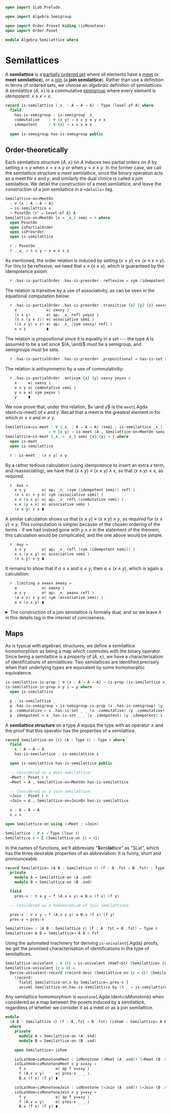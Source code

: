 ```agda
open import 1Lab.Prelude

open import Algebra.Semigroup

open import Order.Proset hiding (isMonotone)
open import Order.Poset 

module Algebra.Semilattice where
```

<!--
```agda
private variable
  ℓ : Level
  A : Type ℓ
```
-->

# Semilattices

A **semilattice** is a [partially ordered set] where all elements have a
[meet] (a **meet semilattice**), or a [join] (a **join semilattice**).
Rather than use a definition in terms of ordered sets, we choose an
_algebraic_ definition of semilattices: A semilattice $(A, \land)$ is a
commutative [semigroup] where every element is _idempotent_: $x \land x = x$.

[partially ordered set]: Order.Poset.html
[meet]: agda://Order.Poset#is-meet
[join]: agda://Order.Poset#is-join
[semigroup]: Algebra.Semigroup.html

```agda
record is-semilattice (_∧_ : A → A → A) : Type (level-of A) where
  field
    has-is-semigroup : is-semigroup _∧_
    commutative    : ∀ {x y} → x ∧ y ≡ y ∧ x
    idempotent     : ∀ {x} → x ∧ x ≡ x
  
  open is-semigroup has-is-semigroup public
```

## Order-theoretically

Each semilattice structure $(A, \land)$ on $A$ induces two partial
orders on $A$ by setting $x \le y$ when $x = x \land y$ or when $y = x
\land y$. In the former case, we call the semilattice structure a _meet_
semilattice, since the binary operation acts as a meet for $x$ and $y$,
and similarly the dual choice is called a _join_ semilattice. We detail
the construction of a meet semilattice, and leave the construction of a
join semilattice in a `<details>` tag.

```agda
Semilattice-on→MeetOn
  : ∀ {∧ : A → A → A}
  → is-semilattice ∧
  → PosetOn {ℓ' = level-of A} A
Semilattice-on→MeetOn {∧ = _∧_} semi = r where
  open PosetOn
  open isPartialOrder
  open isPreorder
  open is-semilattice

  r : PosetOn _
  r ._≤_ = λ x y → x ≡ x ∧ y
```

As mentioned, the order relation is induced by setting $(x \le y)
\leftrightarrow (x ≡ x ∧ y)$. For this to be reflexive, we need that $x
≡ (x ∧ x)$, which is guaranteed by the idempotence axiom:

```agda
  r .has-is-partialOrder .has-is-preorder .reflexive = sym (idempotent semi)
```

The relation is transitive by a use of associativity, as can be seen in
the equational computation below:

```agda
  r .has-is-partialOrder .has-is-preorder .transitive {x} {y} {z} x≡x∧y y≡y∧z =
    x             ≡⟨ x≡x∧y ⟩
    (x ∧ y)       ≡⟨ ap₂ _∧_ refl y≡y∧z ⟩ 
    (x ∧ (y ∧ z)) ≡⟨ associative semi ⟩ 
    ((x ∧ y) ∧ z) ≡⟨ ap₂ _∧_ (sym x≡x∧y) refl ⟩ 
    x ∧ z         ∎
```

The relation is propositional since it is equality in a set --- the type
$A$ is assumed to be a set since $(A, \and)$ must be a semigroup, and
semigroups must be sets.

```agda
  r .has-is-partialOrder .has-is-preorder .propositional = has-is-set semi _ _
```

The relation is antisymmetric by a use of commutativitiy:

```agda
  r .has-is-partialOrder .antisym {x} {y} x≡x∧y y≡y∧x =
    x     ≡⟨ x≡x∧y ⟩
    x ∧ y ≡⟨ commutative semi ⟩ 
    y ∧ x ≡⟨ sym y≡y∧x ⟩
    y     ∎
```

We now prove that, under this relation, $x \and y$ is the `meet`{.Agda
ident=is-meet} of $x$ and $y$. Recall that a meet is the greatest element
$m$ for which $m \le x$ and $m \le y$.

```agda
Semilattice→is-meet : ∀ {_∧_ : A → A → A} (semi : is-semilattice _∧_)
                   → ∀ {x y} → is-meet (A , Semilattice-on→MeetOn semi) (x ∧ y) x y
Semilattice→is-meet {_∧_ = _∧_} semi {x} {y} = r where
  open is-meet
  open is-semilattice

  r : is-meet _ (x ∧ y) x y
```

By a rather tedious calculation (using idempotence to insert an extra
$x$ term, and reassociating), we have that $(x \land y) ≡ (x \land y)
\land x$, so that $(x \land y) \le x$, as required.

```agda
  r .m≤x =
    x ∧ y       ≡⟨ ap₂ _∧_ (sym (idempotent semi)) refl ⟩
    (x ∧ x) ∧ y ≡⟨ sym (associative semi) ⟩
    x ∧ (x ∧ y) ≡⟨ ap₂ _∧_ refl (commutative semi) ⟩
    x ∧ (y ∧ x) ≡⟨ associative semi ⟩
    (x ∧ y) ∧ x ∎
```

A similar calculation shows us that $(x \land y) ≡ (x \land y) \land y$,
as required for $(x \land y) \le y$. This computation is simpler because
of the chosen ordering of the terms - if we had instead gone with $y
\land x$ in the statement of the theorem, this calculation would be
complicated, and the one above would be simple.

```agda
  r .m≤y =
    x ∧ y       ≡⟨ ap₂ _∧_ refl (sym (idempotent semi)) ⟩
    x ∧ (y ∧ y) ≡⟨ associative semi ⟩
    (x ∧ y) ∧ y ∎
```

It remains to show that if $a \le x$ and $a \le y$, then $a \le (x \land
y)$, which is again a calculation:

```agda
  r .limiting a a≡a∧x a≡a∧y =
    a           ≡⟨ a≡a∧y ⟩
    a ∧ y       ≡⟨ ap₂ _∧_ a≡a∧x refl ⟩
    (a ∧ x) ∧ y ≡⟨ sym (associative semi) ⟩
    a ∧ (x ∧ y) ∎
```

<details>
<summary>The construction of a join semilattice is formally dual, and so
we leave it in this details tag in the interest of conciseness.
</summary>

```agda
Semilattice-on→JoinOn
  : ∀ {∨ : A → A → A} → is-semilattice ∨ → PosetOn {ℓ' = level-of A} A
Semilattice-on→JoinOn {∨ = _∨_} semi = r where
  open PosetOn
  open isPartialOrder
  open isPreorder
  open is-semilattice

  r : PosetOn _
  r ._≤_ = λ x y → y ≡ x ∨ y
  r .has-is-partialOrder .has-is-preorder .reflexive = sym (idempotent semi)
  r .has-is-partialOrder .has-is-preorder .transitive {x} {y} {z} y=x∨y z=y∨z =
    z           ≡⟨ z=y∨z ⟩
    y ∨ z       ≡⟨ ap₂ _∨_ y=x∨y refl ⟩
    (x ∨ y) ∨ z ≡⟨ sym (associative semi) ⟩
    x ∨ (y ∨ z) ≡⟨ ap₂ _∨_ refl (sym z=y∨z) ⟩
    x ∨ z ∎
  r .has-is-partialOrder .has-is-preorder .propositional = has-is-set semi _ _
  r .has-is-partialOrder .antisym {x} {y} y=x∨y x=y∨x =
    x     ≡⟨ x=y∨x ⟩
    y ∨ x ≡⟨ commutative semi ⟩
    x ∨ y ≡⟨ sym y=x∨y ⟩
    y     ∎
```

We also have that, under this order relation, the semilattice operator
is the _join_ of the operands, as promised.

```agda
Semilattice→is-join : ∀ {_∨_ : A → A → A} (semi : is-semilattice _∨_)
                   → ∀ {x y} → is-join (A , Semilattice-on→JoinOn semi) (x ∨ y) x y
Semilattice→is-join {_∨_ = _∨_} semi {x} {y} = r where
  open is-join
  open is-semilattice

  r : is-join _ (x ∨ y) x y
  r .x≤j =
    x ∨ y       ≡⟨ ap₂ _∨_ (sym (idempotent semi)) refl ⟩
    (x ∨ x) ∨ y ≡⟨ sym (associative semi) ⟩
    x ∨ (x ∨ y) ∎
  r .y≤j =
    x ∨ y       ≡⟨ ap₂ _∨_ refl (sym (idempotent semi)) ⟩
    x ∨ (y ∨ y) ≡⟨ associative semi ⟩
    (x ∨ y) ∨ y ≡⟨ ap₂ _∨_ (commutative semi) refl ⟩
    (y ∨ x) ∨ y ≡⟨ sym (associative semi) ⟩
    y ∨ (x ∨ y) ∎
    
  r .colimiting a a=x∨a a=y∨a =
    a           ≡⟨ a=x∨a ⟩
    x ∨ a       ≡⟨ ap₂ _∨_ refl a=y∨a ⟩
    x ∨ (y ∨ a) ≡⟨ associative semi ⟩
    (x ∨ y) ∨ a ∎
```
</details>

## Maps

As is typical with algebraic structures, we define a semilattice
homomorphism as being a map which commutes with the binary operator.
Since being a semilattice is a _property_ of $(A, \land)$, we have
a characterisation of identifications of semilattices: Two semilattices
are identified precisely when their underlying types are equivalent by
some homomorphic equivalence.

```agda
is-semilattice-is-prop : ∀ {∧ : A → A → A} → is-prop (is-semilattice ∧)
is-semilattice-is-prop x y i = p where
  open is-semilattice

  p : is-semilattice _
  p .has-is-semigroup = is-semigroup-is-prop (x .has-is-semigroup) (y .has-is-semigroup) i
  p .commutative = x .has-is-set _ _ (x .commutative) (y .commutative) i
  p .idempotent = x .has-is-set _ _ (x .idempotent) (y .idempotent) i
```

A **semilattice structure** on a type $A$ equips the type with an
operator $\land$ and the proof that this operator has the properties of
a semilattice.

```agda
record Semilattice-on {ℓ} (A : Type ℓ) : Type ℓ where
  field
    ∧ : A → A → A
    has-is-semilattice : is-semilattice ∧

  open is-semilattice has-is-semilattice public

  -- Considered as a meet-semilattice:
  →Meet : Poset ℓ ℓ
  →Meet = A , Semilattice-on→MeetOn has-is-semilattice

  -- Considered as a join-semilattice:
  →Join : Poset ℓ ℓ
  →Join = A , Semilattice-on→JoinOn has-is-semilattice

  ∨ : A → A → A
  ∨ = ∧ 

open Semilattice-on using (→Meet ; →Join)

Semilattice : ∀ ℓ → Type (lsuc ℓ)
Semilattice ℓ = Σ (Semilattice-on {ℓ = ℓ})
```

In the names of functions, we'll abbreviate "**S**emi**lat**tice" as
"SLat", which has the three desirable properties of an abbreviation: It
is funny, short and pronounceable.

```agda
record Semilattice→ (A B : Semilattice ℓ) (f : A .fst → B .fst) : Type ℓ where
  private
    module A = Semilattice-on (A .snd)
    module B = Semilattice-on (B .snd)

  field
    pres-∧ : ∀ x y → f (A.∧ x y) ≡ B.∧ (f x) (f y)

  -- Considered as a homomorphism of join semilattices:

  pres-∨ : ∀ x y → f (A.∨ x y) ≡ B.∨ (f x) (f y)
  pres-∨ = pres-∧

Semilattice≃ : (A B : Semilattice ℓ) (f : A .fst ≃ B .fst) → Type ℓ
Semilattice≃ A B = Semilattice→ A B ∘ fst
```

Using the automated machinery for deriving `is-univalent`{.Agda} proofs,
we get the promised characterisation of identifications in the type of
semilattices.

```agda
Semilattice-univalent : ∀ {ℓ} → is-univalent (HomT→Str (Semilattice≃ {ℓ = ℓ}))
Semilattice-univalent {ℓ = ℓ} =
  Derive-univalent-record (record-desc (Semilattice-on {ℓ = ℓ}) (Semilattice≃)
    (record:
      field[ Semilattice-on.∧ by Semilattice→.pres-∧ ]
      axiom[ Semilattice-on.has-is-semilattice by (λ _ → is-semilattice-is-prop) ]))
```

Any semilattice homomorphism is `monotone`{.Agda ident=isMonotone} when
considered as a map between the posets induced by a semilattice,
regardless of whether we consider it as a meet or as a join semilattice.

```agda
module _
  {A B : Semilattice ℓ} (f : A .fst → B .fst) (ishom : Semilattice→ A B f)
  where
    private
      module A = Semilattice-on (A .snd)
      module B = Semilattice-on (B .snd)

    open Semilattice→ ishom

    isSLatHom→isMonotoneMeet : isMonotone (→Meet (A .snd)) (→Meet (B .snd)) f
    isSLatHom→isMonotoneMeet x y x=x∧y =
      f x             ≡⟨ ap f x=x∧y ⟩
      f (A.∧ x y)     ≡⟨ pres-∧ _ _ ⟩
      B.∧ (f x) (f y) ∎

    isSLatHom→isMonotoneJoin : isMonotone (→Join (A .snd)) (→Join (B .snd)) f
    isSLatHom→isMonotoneJoin x y y=x∨y =
      f y             ≡⟨ ap f y=x∨y ⟩
      f (A.∨ x y)     ≡⟨ pres-∨ _ _ ⟩
      B.∨ (f x) (f y) ∎
```

